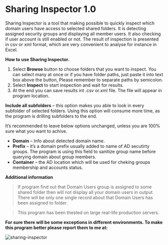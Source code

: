 # Sharing Inspector 1.0

Sharing Inspector is a tool that making possible to quickly inspect which domain users have access to selected shared folders. It is detecting assigned security groups and displaying all member users. It also checking if user account is still enabled or not. The result of inspection is presented in csv or xml format, which are very convenient to analyse for instance in Excel.

**How to use Sharing Inspector.**

1) Select **Browse** button to choose folders that you want to inspect. You can select many at once or if you have folder paths, just paste it into text box above the button, Please remember to separate paths by semicolon.
2) Select **Inspect** to start inspection and wait for results.
3) At the end you can save results int .csv or.xml file. The file will appear in program location.

**Include all subfolders** – this option makes you able to look in every subfolder of selected folders. Using this option will consume more time, as the program is drilling subfolders to the end. 

It’s recommended to leave below options unchanged, unless you are 100% sure what you want to achive.
- **Domain** – Info about detected domain name.
- **Prefix** – it’s a domain prefix usually added to name of AD secutirty groups. The program is using this field to sanitize group name before querying domain about group members.
- **Container** – the AD location which will be used for cheking groups membership and accounts status.

**Additional information**

> If program find out that Domain Users group is assigned to some shared folder then will not display all your domain users in output. There will be only one single record about that Domain Users has been assigned to folder.

> This program has been thested on large real-life production servers.

**For sure there will be some exceptions in different environments. To make this program better please report them to me at: <email>**
  
  

![sharing-inspector](https://user-images.githubusercontent.com/32539815/132106021-e43863ce-8621-4d28-8672-aa4ee6ef3b7f.jpg)
